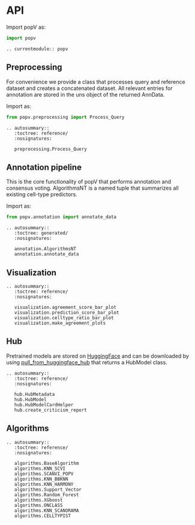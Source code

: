# API

Import popV as:

```python
import popv
```

```{eval-rst}
.. currentmodule:: popv

```

## Preprocessing

For convenience we provide a class that processes query and reference dataset and creates a concatenated dataset.
All relevant entries for annotation are stored in the uns object of the returned AnnData.

Import as:

```python
from popv.preprocessing import Process_Query
```

```{eval-rst}
.. autosummary::
   :toctree: reference/
   :nosignatures:

   preprocessing.Process_Query
```

## Annotation pipeline

This is the core functionality of popV that performs annotation and consensus voting.
AlgorithmsNT is a named tuple that summarizes all existing cell-type predictors.

Import as:

```python
from popv.annotation import annotate_data
```

```{eval-rst}
.. autosummary::
   :toctree: generated/
   :nosignatures:

   annotation.AlgorithmsNT
   annotation.annotate_data
```

## Visualization

```{eval-rst}
.. autosummary::
   :toctree: reference/
   :nosignatures:

   visualization.agreement_score_bar_plot
   visualization.prediction_score_bar_plot
   visualization.celltype_ratio_bar_plot
   visualization.make_agreement_plots
```

## Hub

Pretrained models are stored on
[HuggingFace](https://huggingface.co/popV) and can be downloaded by using
[pull_from_huggingface_hub](popv.hub.HubModel.pull_from_huggingface_hub)
that returns a HubModel class.

```{eval-rst}
.. autosummary::
   :toctree: reference/
   :nosignatures:

   hub.HubMetadata
   hub.HubModel
   hub.HubModelCardHelper
   hub.create_criticism_report
```

## Algorithms

```{eval-rst}
.. autosummary::
   :toctree: reference/
   :nosignatures:

   algorithms.BaseAlgorithm
   algorithms.KNN_SCVI
   algorithms.SCANVI_POPV
   algorithms.KNN_BBKNN
   algorithms.KNN_HARMONY
   algorithms.Support_Vector
   algorithms.Random_Forest
   algorithms.XGboost
   algorithms.ONCLASS
   algorithms.KNN_SCANORAMA
   algorithms.CELLTYPIST
```
